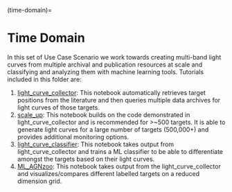 (time-domain)=
# Time Domain

In this set of Use Case Scenario we work towards creating multi-band light curves from multiple archival and publication resources at scale and classifying and analyzing them with machine learning tools. Tutorials included in this folder are:

1. [light_curve_collector](light_curve_collector.md): This notebook automatically retrieves target positions from the literature and then queries multiple data archives for light curves of those targets.
2. [scale_up](scale_up.md): This notebook builds on the code demonstrated in light_curve_collector and is recommended for >~500 targets. It is able to generate light curves for a large number of targets (500,000+) and provides additional monitoring options.
3. [light_curve_classifier](light_curve_classifier.md): This notebook takes output from light_curve_collector and trains a ML classifier to be able to differentiate amongst the targets based on their light curves.
4. [ML_AGNzoo](ML_AGNzoo.md): This notebook takes output from the light_curve_collector and visualizes/compares different labelled targets on a reduced dimension grid.
